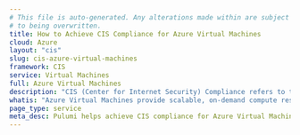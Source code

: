 ```yaml
---
# This file is auto-generated. Any alterations made within are subject
# to being overwritten.
title: How to Achieve CIS Compliance for Azure Virtual Machines
cloud: Azure
layout: "cis"
slug: cis-azure-virtual-machines
framework: CIS
service: Virtual Machines
full: Azure Virtual Machines
description: "CIS (Center for Internet Security) Compliance refers to the adherence to security best practices outlined by the CIS, a nonprofit organization that develops globally recognized security standards. These best practices are known as CIS Controls and CIS Benchmarks, which provide guidelines for securing various technologies and systems, including operating systems, cloud services, network devices, and software."
whatis: "Azure Virtual Machines provide scalable, on-demand compute resources in the cloud, enabling users to run applications, deploy workloads, and manage operating systems without maintaining physical hardware. With support for various operating systems like Windows and Linux, users can configure and scale VMs to meet their performance and cost requirements. Azure Virtual Machines offer features like auto-scaling, high availability, and seamless integration with other Azure services for enhanced cloud-based computing."
page_type: service
meta_desc: Pulumi helps achieve CIS compliance for Azure Virtual Machines by enforcing security, cost, and compliance requirements. Speak with an expert to get started.
---
```


